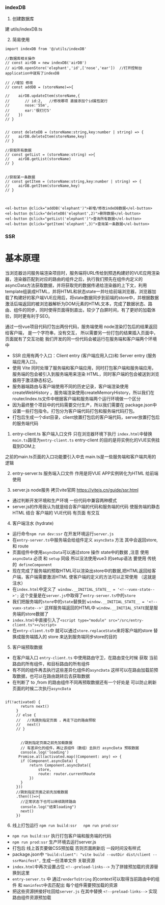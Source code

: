 ### indexDB

1. 创建数据库

建 utils/indexDB.ts

2. 简易使用

```
import indexDB from '@/utils/indexDB'

//数据库相关操作
// const airDB = new indexDB('airDB')
// airDB.openStore('elephant','id',['nose','ear'])  //打开控制台  application中就有了indexDB

// //增加 修改
// const addDB = (storeName)=>{
 
//    airDB.updateItem(storeName,{
//       // id:2,   //修改哪项 直接添加个id属性就行 
//       nose:'55m',
//       ear:'很打打5'
//    })
// }


// const deleteDB = (storeName:string,key:number | string) => {
//    airDB.deleteItem(storeName,key)
// }

//获取所有数据
// const getList = (storeName:string) =>{
//    airDB.getList(storeName)
// }


//获取某一条数据
// const getItem = (storeName:string,key:number | string) => {
//    airDB.getItem(storeName,key)
// }



<el-button @click="addDB('elephant')">新增/修改indeDB数据</el-button>
<el-button @click="deleteDB('elephant',2)">删除数据</el-button>
<el-button @click="getList('elephant')">查询所有数据</el-button>
<el-button @click="getItem('elephant',3)">查询某一条数据</el-button> 

```

### SSR

# 基本原理 
当浏览器访问服务端渲染项目时，服务端将URL传给到预选构建好的VUE应用渲染器，渲染器匹配到对应的路由的组件之后，执行我们预先在组件内定义的asyncData方法获取数据，并将获取完的数据传递给渲染器的上下文，利用template组装成HTML，并将HTML和状态state一并吐给前端浏览器，浏览器加载了构建好的客户端VUE应用后，将state数据同步到前端的store中，并根据数据激活后端返回的被浏览器解析为DOM元素的HTML文本，完成了数据状态、路由、组件的同步，同时使得页面得到直出，较少了白屏时间，有了更好的加载体验，同时更有利于SEO。

通过一份vue项目代码打包出两份代码，服务端使用 node渲染打包后的结果返回给客户端， 是一个字符串，没有交互，
所以需要另一份打包的结果插入页面中，页面就有了交互功能
我们开发的同一份代码会被运行在服务端和客户端两个环境中


- SSR 应用有两个入口：Client entry (客户端应用入口)和 Server entry (服务端应用入口)。
- 使用 Vite 同时处理了服务端和客户端应用，同时打包客户端和服务端应用，服务端的包会被引入到服务端用来渲染 HTML，同时客户端的包会被送到浏览器用于激活静态标记。
- 服务器端路由与客户端使用不同的历史记录，客户端渲染使用 createWebHistory ，服务端渲染使用createMemoryHistory，所以我们在router/index.ts文件中根据客户端和服务端两个运行环境做一个区分
- 因为最终整个项目中的代码需要交付生产，所以我们需要在 package.json中设置一些打包指令。打包分为客户端代码打包和服务端代码打包。
- 打包后生成一个dist目录，client放置打包后的客户端代码，server放置打包后的服务端代码

1. entry-client.ts 客户端入口文件 只在浏览器环境下执行 `index.html`中替换`main.ts`路径为`entry-client.ts`
entry-client 的目的是将实例化的VUE实例挂载到DOM上



之前的main.ts页面的入口功能要引入中去  main.ts是一些服务端和客户端共用的逻辑

2. entry-server.ts  服务端入口文件 作用是将VUE APP实例转化为HTML 给前端使用


3. server.js node服务  拷贝vite官网 https://vitejs.cn/guide/ssr.html

- 通过判断开发环境和生产环境  一份代码中兼容两种模式
- server.js的作用我认为就是结合客户端的代码和服务端的代码 使服务端的静态HTML 结合  客户端的 VUE代码 有页面 有交互


4. 客户端注水 (hydrate) 
- 运行命令`npm run dev:ssr` 在开发环境运行`server.js`
-  在`entry-server.ts`中服务端会给组件定义 `asyncData` 方法 其中会返回store,和 route
- 页面组件中使用`asyncData`可以通过store 操作 state中的数据 ,注意 使用`asyncData` 必须 和 `setup` 同级 所以没法使用vue3  的setup语法 要使用 传统的` defineComponent`
- 现在完成了服务端的预取HTML可以渲染出store中的数据,把HTML返回给客户端，客户端需要激活HTML 使客户端的定义的方法可以正常使用 （这就是注水）
- 在`index.html`中定义了` window.__INITIAL_STATE__ = '<!--vuex-state-->';` 这个变量是在`server.js`中取得了`entry-server.ts`中的`store`
- 我们把服务端的`store`中的`state`替换到 `window.__INITIAL_STATE__ = '<!--vuex-state-->'` 这样服务端返回的HTML中 `window.__INITIAL_STATE`就是服务端的store数据了
- `index.html`中直接引入了`<script type="module" src="/src/entry-client.ts"></script>`
- 在`entry-client.ts`中 就可以通过`store.replaceState`来将客户端的store 替换成服务端插入的 store 来达到服务端同步store的目的

5. 客户端预取数据
 - 在客户端入口 `entry-client.ts` 中使用路由守卫，在路由变化时候 获取 当前路由的所有组件，和目标路由的所有组件
 - 有不同的组件再去执行这些差异化组件的`asyncData`  这样可以在路由加载前预取数据，也可以在路由跳转后去获取数据 
 -  在判断了 to ,from 的路由组件不同再预取数据还有一个好处是 可以防止刷新页面的时候二次执行`asyncData`


 ```

if(!activated) {
        return next()
      }
      // else {
      //   //先跳到指定页面 ，再走下边的路由预取
      //   next()
      // }

      
        //跳到指定页面之前先加载数据
        // 有差异化的组件，再让该组件（数组）去执行 asyncData 预取数据
        console.log('loading')
       Promise.all(activated.map((Component: any) => {
        if (Component.asyncData) {
            return Component.asyncData({
                store,
                route: router.currentRoute
            })
        }
      }))
      //跳到指定页面之前先加载数据
      .then(()=>{
        //正常状态下也可以继续跳转路由
        console.log("结束loading")
        next()
      })

 ```





 6. 线上打包运行  `npm run build:ssr   npm run prod:ssr`

 - `npm run build:ssr` 执行打包客户端和服务端的代码
 - `npm run prod:ssr`  生产环境去运行server.js 
 - 打包后 线上首页要做CSS预加载  否则页面刷新后 一段时间没有样式
 - package.json中 `"build:client": "vite build --outDir dist/client --ssrManifest",`  生成一份清单文件 关联资源
 - `index.html`中再次设置占位 `<!--preload-links-->` 为了拼接预加载的资源替换到这里
 - `entry-server.ts` 中 通过`renderToString` 的context可以取得当前路由中的组件 和 `maninfest`中去匹配出 每个组件需要预加载的资源
 - 把这些资源拼接好吐回给`server.js` 在其中替换 `<!--preload-links-->` 实现路由组件资源预加载
